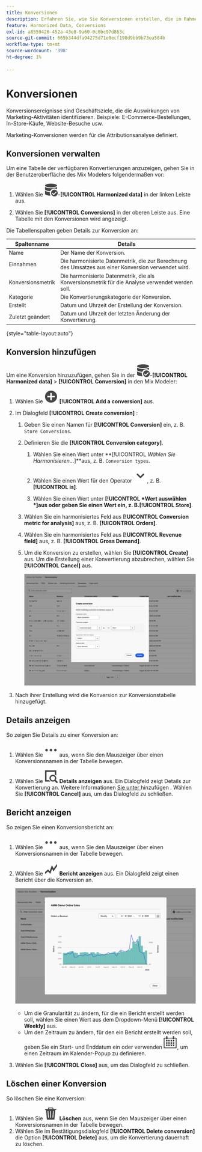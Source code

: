 ```yaml
---
title: Konversionen
description: Erfahren Sie, wie Sie Konversionen erstellen, die im Rahmen der Harmonisierung Ihrer Daten in Mix Modeler verwendet werden können.
feature: Harmonized Data, Conversions
exl-id: a8559426-452a-43e8-9a60-0c0bc97d863c
source-git-commit: 665b344dfa94275d71e0ecf198d9bb9b73ea584b
workflow-type: tm+mt
source-wordcount: '398'
ht-degree: 1%

---
```


# Konversionen

Konversionsereignisse sind Geschäftsziele, die die Auswirkungen von Marketing-Aktivitäten identifizieren. Beispiele: E-Commerce-Bestellungen, In-Store-Käufe, Website-Besuche usw.

Marketing-Konversionen werden für die Attributionsanalyse definiert.

## Konversionen verwalten

Um eine Tabelle der verfügbaren Konvertierungen anzuzeigen, gehen Sie in der Benutzeroberfläche des Mix Modelers folgendermaßen vor:

1. Wählen Sie ![DataSearch](/help/assets/icons/DataCheck.svg)-**[!UICONTROL Harmonized data]** in der linken Leiste aus.

1. Wählen Sie **[!UICONTROL Conversions]** in der oberen Leiste aus. Eine Tabelle mit den Konversionen wird angezeigt.

Die Tabellenspalten geben Details zur Konversion an:

| Spaltenname | Details |
| --- | ---|
| Name | Der Name der Konversion. |
| Einnahmen | Die harmonisierte Datenmetrik, die zur Berechnung des Umsatzes aus einer Konversion verwendet wird. |
| Konversionsmetrik | Die harmonisierte Datenmetrik, die als Konversionsmetrik für die Analyse verwendet werden soll. |
| Kategorie | Die Konvertierungskategorie der Konversion. |
| Erstellt | Datum und Uhrzeit der Erstellung der Konversion. |
| Zuletzt geändert | Datum und Uhrzeit der letzten Änderung der Konvertierung. |

{style="table-layout:auto"}

## Konversion hinzufügen

Um eine Konversion hinzuzufügen, gehen Sie in der ![DataSearch](/help/assets/icons/DataCheck.svg)-**[!UICONTROL Harmonized data]** > **[!UICONTROL Conversion]** in den Mix Modeler:

1. Wählen Sie ![Hinzufügen](/help/assets/icons/AddCircle.svg) **[!UICONTROL Add a conversion]** aus.

1. Im Dialogfeld **[!UICONTROL Create conversion]** :

   1. Geben Sie einen Namen für **[!UICONTROL Conversion]** ein, z. B. `Store Conversions`.

   1. Definieren Sie die **[!UICONTROL Conversion category]**.

      1. Wählen Sie einen Wert unter **[!UICONTROL *Wählen Sie Harmonisieren…*]**aus, z. B. `Conversion types`.

      1. Wählen Sie einen Wert für den Operator ![Chevron](/help/assets/icons/ChevronDown.svg), z. B. **[!UICONTROL is]**.

      1. Wählen Sie einen Wert unter **[!UICONTROL *Wert auswählen *]**aus oder geben Sie einen Wert ein, z. B.**[!UICONTROL Store]**.

   1. Wählen Sie ein harmonisiertes Feld aus **[!UICONTROL Conversion metric for analysis]** aus, z. B. **[!UICONTROL Orders]**.

   1. Wählen Sie ein harmonisiertes Feld aus **[!UICONTROL Revenue field]** aus, z. B. **[!UICONTROL Gross Demand]**.

   1. Um die Konversion zu erstellen, wählen Sie **[!UICONTROL Create]** aus. Um die Erstellung einer Konvertierung abzubrechen, wählen Sie **[!UICONTROL Cancel]** aus.

      ![ALT-Text](/help/assets/create-conversion.png)

1. Nach ihrer Erstellung wird die Konversion zur Konversionstabelle hinzugefügt.


## Details anzeigen

So zeigen Sie Details zu einer Konversion an:

1. Wählen Sie ![Mehr](/help/assets/icons/More.svg) aus, wenn Sie den Mauszeiger über einen Konversionsnamen in der Tabelle bewegen.

1. Wählen Sie ![Anzeigen](/help/assets/icons/ViewDetail.svg) **Details anzeigen** aus. Ein Dialogfeld zeigt Details zur Konvertierung an. Weitere Informationen [ Sie unter ](#add-a-conversion) hinzufügen . Wählen Sie **[!UICONTROL Cancel]** aus, um das Dialogfeld zu schließen.

## Bericht anzeigen

So zeigen Sie einen Konversionsbericht an:

1. Wählen Sie ![Mehr](/help/assets/icons/More.svg) aus, wenn Sie den Mauszeiger über einen Konversionsnamen in der Tabelle bewegen.

1. Wählen Sie ![GraphTrend](/help/assets/icons/GraphTrend.svg) **Bericht anzeigen** aus. Ein Dialogfeld zeigt einen Bericht über die Konversion an.

   ![Konversionsansichtsbericht](../assets/conversion-view-report.png)

   * Um die Granularität zu ändern, für die ein Bericht erstellt werden soll, wählen Sie einen Wert aus dem Dropdown-Menü **[!UICONTROL Weekly]** aus.
   * Um den Zeitraum zu ändern, für den ein Bericht erstellt werden soll, geben Sie ein Start- und Enddatum ein oder verwenden ![Kalender](/help/assets/icons/Calendar.svg), um einen Zeitraum im Kalender-Popup zu definieren.

1. Wählen Sie **[!UICONTROL Close]** aus, um das Dialogfeld zu schließen.

## Löschen einer Konversion

So löschen Sie eine Konversion:

1. Wählen Sie ![Löschen](/help/assets/icons/Delete.svg) **Löschen** aus, wenn Sie den Mauszeiger über einen Konversionsnamen in der Tabelle bewegen.
1. Wählen Sie im Bestätigungsdialogfeld **[!UICONTROL Delete conversion]** die Option **[!UICONTROL Delete]** aus, um die Konvertierung dauerhaft zu löschen.
